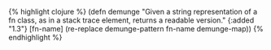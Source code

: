 {% highlight clojure %}
(defn demunge
  "Given a string representation of a fn class,
  as in a stack trace element, returns a readable version."
  {:added "1.3"}
  [fn-name]
  (re-replace demunge-pattern fn-name demunge-map))
{% endhighlight %}
